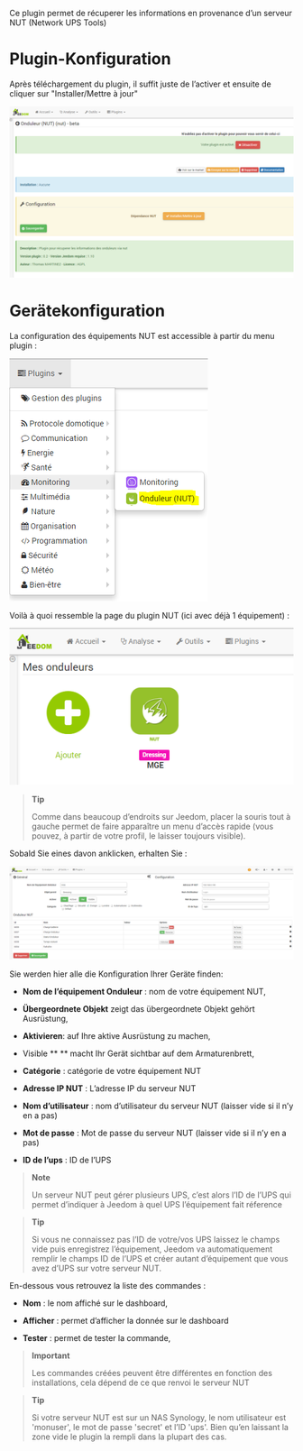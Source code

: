 Ce plugin permet de récuperer les informations en provenance d’un
serveur NUT (Network UPS Tools)

Plugin-Konfiguration
=======================

Après téléchargement du plugin, il suffit juste de l’activer et ensuite
de cliquer sur "Installer/Mettre à jour"

![nut](./images/nut.PNG)

Gerätekonfiguration
=============================

La configuration des équipements NUT est accessible à partir du menu
plugin :

![nut2](./images/nut2.PNG)

Voilà à quoi ressemble la page du plugin NUT (ici avec déjà 1
équipement) :

![nut3](./images/nut3.PNG)

> **Tip**
>
> Comme dans beaucoup d’endroits sur Jeedom, placer la souris tout à
> gauche permet de faire apparaître un menu d’accès rapide (vous pouvez,
> à partir de votre profil, le laisser toujours visible).

Sobald Sie eines davon anklicken, erhalten Sie :

![nut4](./images/nut4.PNG)

Sie werden hier alle die Konfiguration Ihrer Geräte finden:

-   **Nom de l’équipement Onduleur** : nom de votre équipement NUT,

-   **Übergeordnete Objekt** zeigt das übergeordnete Objekt gehört
    Ausrüstung,

-   **Aktivieren**: auf Ihre aktive Ausrüstung zu machen,

-   Visible ** ** macht Ihr Gerät sichtbar auf dem Armaturenbrett,

-   **Catégorie** : catégorie de votre équipement NUT

-   **Adresse IP NUT** : L’adresse IP du serveur NUT

-   **Nom d’utilisateur** : nom d’utilisateur du serveur NUT (laisser
    vide si il n’y en a pas)

-   **Mot de passe** : Mot de passe du serveur NUT (laisser vide si il
    n’y en a pas)

-   **ID de l’ups** : ID de l’UPS

> **Note**
>
> Un serveur NUT peut gérer plusieurs UPS, c’est alors l’ID de l’UPS qui
> permet d’indiquer à Jeedom à quel UPS l’équipement fait réference

> **Tip**
>
> Si vous ne connaissez pas l’ID de votre/vos UPS laissez le champs vide
> puis enregistrez l’équipement, Jeedom va automatiquement remplir le
> champs ID de l’UPS et créer autant d’équipement que vous avez d’UPS
> sur votre serveur NUT.

En-dessous vous retrouvez la liste des commandes :

-   **Nom** : le nom affiché sur le dashboard,

-   **Afficher** : permet d’afficher la donnée sur le dashboard

-   **Tester** : permet de tester la commande,

> **Important**
>
> Les commandes créées peuvent être différentes en fonction des
> installations, cela dépend de ce que renvoi le serveur NUT

> **Tip**
>
> Si votre serveur NUT est sur un NAS Synology, le nom utilisateur est
> 'monuser', le mot de passe 'secret' et l’ID 'ups'. Bien qu’en laissant
> la zone vide le plugin la rempli dans la plupart des cas.
